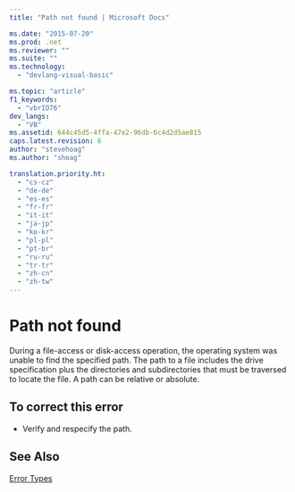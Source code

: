 ```yaml
---
title: "Path not found | Microsoft Docs"

ms.date: "2015-07-20"
ms.prod: .net
ms.reviewer: ""
ms.suite: ""
ms.technology: 
  - "devlang-visual-basic"

ms.topic: "article"
f1_keywords: 
  - "vbrID76"
dev_langs: 
  - "VB"
ms.assetid: 644c45d5-4ffa-47e2-96db-6c4d2d5ae815
caps.latest.revision: 6
author: "stevehoag"
ms.author: "shoag"

translation.priority.ht: 
  - "cs-cz"
  - "de-de"
  - "es-es"
  - "fr-fr"
  - "it-it"
  - "ja-jp"
  - "ko-kr"
  - "pl-pl"
  - "pt-br"
  - "ru-ru"
  - "tr-tr"
  - "zh-cn"
  - "zh-tw"
---
```

# Path not found
During a file-access or disk-access operation, the operating system was unable to find the specified path. The path to a file includes the drive specification plus the directories and subdirectories that must be traversed to locate the file. A path can be relative or absolute.  
  
## To correct this error  
  
-   Verify and respecify the path.  
  
## See Also  
 [Error Types](../../../visual-basic/programming-guide/language-features/error-types.md)